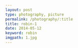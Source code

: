 ```yaml
---
layout: post
type: photography, picture
permalink: /photography/:title
title: robin-1
date: 2014-05-12
keyword: robin
imgpath: 1.jpg
---
```




